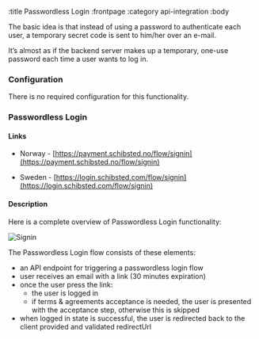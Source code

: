 :title Passwordless Login
:frontpage
:category api-integration
:body

The basic idea is that instead of using a password to authenticate each user, a temporary secret code is sent to him/her over an e-mail.

It’s almost as if the backend server makes up a temporary, one-use password each time a user wants to log in.

### Configuration

There is no required configuration for this functionality.

### Passwordless Login

#### Links
* Norway - [https://payment.schibsted.no/flow/signin](https://payment.schibsted.no/flow/signin)

* Sweden - [https://login.schibsted.com/flow/signin](https://login.schibsted.com/flow/signin)

#### Description

Here is a complete overview of Passwordless Login functionality:

![Signin](/images/signin.png)

The Passwordless Login flow consists of these elements:

* an API endpoint for triggering a passwordless login flow
* user receives an email with a link (30 minutes expiration)
* once the user press the link: 
    * the user is logged in
    * if terms & agreements acceptance is needed, the user is presented with the acceptance step, otherwise this is skipped
* when logged in state is successful, the user is redirected back to the client provided and validated redirectUrl

